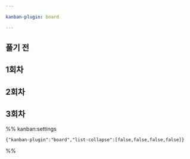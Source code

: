 ```yaml
---

kanban-plugin: board

---
```


## 풀기 전



## 1회차



## 2회차



## 3회차





%% kanban:settings
```
{"kanban-plugin":"board","list-collapse":[false,false,false,false]}
```
%%